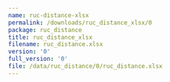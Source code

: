 ```yaml
---
name: ruc-distance-xlsx
permalink: /downloads/ruc_distance_xlsx/0
package: ruc_distance
title: ruc_distance_xlsx
filename: ruc_distance.xlsx
version: '0'
full_version: '0'
file: /data/ruc_distance/0/ruc_distance.xlsx
---
```

